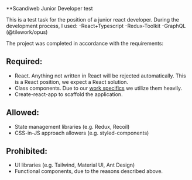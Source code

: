 **Scandiweb Junior Developer test

This is a test task for the position of a junior react developer. 
During the development process, I used:
 -React+Typescript
 -Redux-Toolkit
 -GraphQL (@tilework/opus)
 
 The project was completed in accordance with the requirements:
 
 ## Required:

- React. Anything not written in React will be rejected automatically. This is a React position, we expect a React solution.
- Class components. Due to our [work specifics]([https://docs.scandipwa.com/stack/override-mechanism/extending-javascript](https://docs.scandipwa.com/developing-with-scandi/override-mechanism/extending-javascript)) we utilize them heavily.
- Create-react-app to scaffold the application.

## Allowed:

- State management libraries (e.g. Redux, Recoil)
- CSS-in-JS approach allowers (e.g. styled-components)

## Prohibited:

- UI libraries (e.g. Tailwind, Material UI, Ant Design)
- Functional components, due to the reasons described above.
